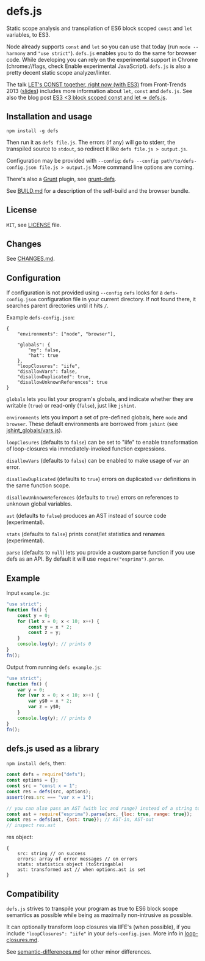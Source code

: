 # defs.js
Static scope analysis and transpilation of ES6 block scoped `const` and `let`
variables, to ES3.

Node already supports `const` and `let` so you can use that today
(run `node --harmony` and `"use strict"`). `defs.js` enables you to do the same
for browser code. While developing you can rely on the experimental support
in Chrome (chrome://flags, check Enable experimental JavaScript). `defs.js` is
also a pretty decent static scope analyzer/linter.

The talk
[LET's CONST together, right now (with ES3)](http://vimeo.com/66501924)
from Front-Trends 2013
([slides](http://blog.lassus.se/files/lets_const_together_ft2013.pdf)) includes
more information about `let`, `const` and `defs.js`. See also the blog post
[ES3 <3 block scoped const and let => defs.js](http://blog.lassus.se/2013/05/defsjs.html).


## Installation and usage
    npm install -g defs

Then run it as `defs file.js`. The errors (if any) will go to stderr,
the transpiled source to `stdout`, so redirect it like `defs file.js > output.js`.

Configuration may be provided with `--config`: `defs --config path/to/defs-config.json file.js > output.js` 
More command line options are coming.

There's also a [Grunt](http://gruntjs.com/) plugin, see [grunt-defs](https://npmjs.org/package/grunt-defs).

See [BUILD.md](BUILD.md) for a description of the self-build and the browser bundle.

## License
`MIT`, see [LICENSE](LICENSE) file.


## Changes
See [CHANGES.md](CHANGES.md).


## Configuration
If configuration is not provided using `--config` `defs` looks for a `defs-config.json` configuration file in your 
current directory. If not found there, it searches parent directories until it hits `/`.

Example `defs-config.json`:

    {
        "environments": ["node", "browser"],

        "globals": {
            "my": false,
            "hat": true
        },
        "loopClosures": "iife",
        "disallowVars": false,
        "disallowDuplicated": true,
        "disallowUnknownReferences": true
    }

`globals` lets you list your program's globals, and indicate whether they are
writable (`true`) or read-only (`false`), just like `jshint`.

`environments` lets you import a set of pre-defined globals, here `node` and
`browser`. These default environments are borrowed from `jshint` (see
[jshint_globals/vars.js](https://github.com/olov/defs/blob/master/jshint_globals/vars.js)).

`loopClosures` (defaults to `false`) can be set to "iife" to enable transformation
of loop-closures via immediately-invoked function expressions.

`disallowVars` (defaults to `false`) can be enabled to make
usage of `var` an error.

`disallowDuplicated` (defaults to `true`) errors on duplicated
`var` definitions in the same function scope.

`disallowUnknownReferences` (defaults to `true`) errors on references to
unknown global variables.

`ast` (defaults to `false`) produces an AST instead of source code
(experimental).

`stats` (defaults to `false`) prints const/let statistics and renames
(experimental).

`parse` (defaults to `null`) lets you provide a custom parse function if you
use defs as an API. By default it will use `require("esprima").parse`.


## Example

Input `example.js`:

```javascript
"use strict";
function fn() {
    const y = 0;
    for (let x = 0; x < 10; x++) {
        const y = x * 2;
        const z = y;
    }
    console.log(y); // prints 0
}
fn();
```

Output from running `defs example.js`:

```javascript
"use strict";
function fn() {
    var y = 0;
    for (var x = 0; x < 10; x++) {
        var y$0 = x * 2;
        var z = y$0;
    }
    console.log(y); // prints 0
}
fn();
```


## defs.js used as a library
`npm install defs`, then:

```javascript
const defs = require("defs");
const options = {};
const src = "const x = 1";
const res = defs(src, options);
assert(res.src === "var x = 1");

// you can also pass an AST (with loc and range) instead of a string to defs
const ast = require("esprima").parse(src, {loc: true, range: true});
const res = defs(ast, {ast: true}); // AST-in, AST-out
// inspect res.ast
```

res object:

    {
        src: string // on success
        errors: array of error messages // on errors
        stats: statistics object (toStringable)
        ast: transformed ast // when options.ast is set
    }


## Compatibility
`defs.js` strives to transpile your program as true to ES6 block scope semantics as
possible while being as maximally non-intrusive as possible.

It can optionally transform loop closures via IIFE's (when possible), if you include
`"loopClosures": "iife"` in your `defs-config.json`. More info in
[loop-closures.md](loop-closures.md).

See [semantic-differences.md](semantic-differences.md) for other minor differences.
